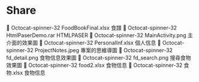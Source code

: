 Share
=====
 Octocat-spinner-32  FoodBookFinal.xlsx     食譜
 Octocat-spinner-32  HtmlPaserDemo.rar       HTMLPASER
 Octocat-spinner-32  MainActivity.png        主介面的效果圖
 Octocat-spinner-32  PersonalInf.xlsx        個人信息
 Octocat-spinner-32  ProjectNotes.jpeg       專案的思維導圖
 Octocat-spinner-32  fd_detail.png           食物信息效果圖
 Octocat-spinner-32  fd_search.png           搜尋食物效果圖
 Octocat-spinner-32  food2.xlsx              食物信息
 Octocat-spinner-32  食物.xlsx               食物信息
